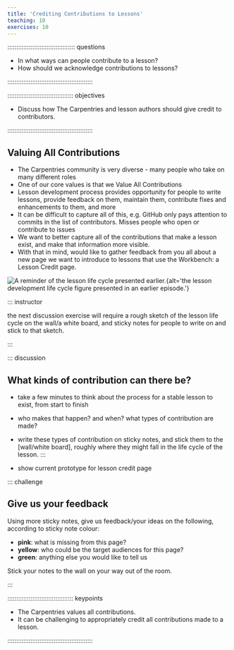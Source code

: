 ```yaml
---
title: 'Crediting Contributions to Lessons'
teaching: 10
exercises: 10
---
```


:::::::::::::::::::::::::::::::::::::: questions 

- In what ways can people contribute to a lesson?
- How should we acknowledge contributions to lessons?

::::::::::::::::::::::::::::::::::::::::::::::::

::::::::::::::::::::::::::::::::::::: objectives

- Discuss how The Carpentries and lesson authors should give credit to contributors.

::::::::::::::::::::::::::::::::::::::::::::::::

## Valuing All Contributions

- The Carpentries community is very diverse - many people who take on many different roles
- One of our core values is that we Value All Contributions
- Lesson development process provides opportunity for people to write lessons, provide feedback on them, maintain them, contribute fixes and enhancements to them, and more
- It can be difficult to capture all of this, e.g. GitHub only pays attention to commits in the list of contributors. Misses people who open or contribute to issues
- We want to better capture all of the contributions that make a lesson exist, and make that information more visible.
- With that in mind, would like to gather feedback from you all about a new page we want to introduce to lessons that use the Workbench: a Lesson Credit page.

![A reminder of the lesson life cycle presented earlier.](fig/life-cycle.svg){alt='the lesson development life cycle figure presented in an earlier episode.'}

::: instructor

the next discussion exercise will require a rough sketch of the lesson life cycle on the wall/a white board, and sticky notes for people to write on and stick to that sketch.

:::

::: discussion
## What kinds of contribution can there be?

- take a few minutes to think about the process for a stable lesson to exist, from start to finish
- who makes that happen? and when? what types of contribution are made?
- write these types of contribution on sticky notes, and stick them to the [wall/white board], roughly where they might fall in the life cycle of the lesson.
:::

- show current prototype for lesson credit page

::: challenge
## Give us your feedback

Using more sticky notes, give us feedback/your ideas on the following, according to sticky note colour:

- **pink**: what is missing from this page?
- **yellow**: who could be the target audiences for this page?
- **green**: anything else you would like to tell us

Stick your notes to the wall on your way out of the room.

:::

::::::::::::::::::::::::::::::::::::: keypoints 

- The Carpentries values all contributions.
- It can be challenging to appropriately credit all contributions made to a lesson.

::::::::::::::::::::::::::::::::::::::::::::::::


